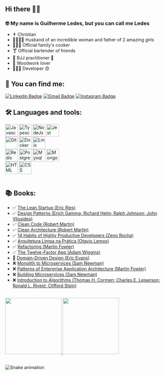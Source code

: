 ## Hi there 👋🏽 
### 🤓 My name is Guilherme Ledes, but you can call me Ledes
- ✝️ Christian
- 👨‍👩‍👧‍👧 Husband of an incredible woman and father of 2 amazing girls
- 👨🏽‍🍳 Official family's cooker
- 🍸 Official bartender of friends
- 🥋 BJJ practitioner 💜
- 🔨 Woodwork lover
- 👨🏽‍💻 Developer 😍

## 💬 You can find me:

 [![Linkedin Badge](https://img.shields.io/badge/-guilhermeledes-0a66c2?style=for-the-badge&logo=Linkedin&logoColor=white&link=https://www.linkedin.com/in/guilhermeledes)](https://www.linkedin.com/in/guilhermeledes) 
[![Gmail Badge](https://img.shields.io/badge/-ledes.guilherme@gmail.com-ea4335?style=for-the-badge&logo=Gmail&logoColor=white&link=mailto:ledes.guilherme@gmail.com)](mailto:ledes.guilherme@gmail.com)
  [![Instagram Badge](https://img.shields.io/badge/-guilhermeledes-d80055?style=for-the-badge&logo=Instagram&logoColor=white&link=https://instagram.com/guilhermeledes)](https://www.instagram.com/guilhermeledes) 


## 🛠 Languages and tools:
<div style="display: inline_block;">
  <img align="center" alt="Javascript" height="40" width="40" src="https://cdn.jsdelivr.net/gh/devicons/devicon/icons/javascript/javascript-original.svg">
  <img align="center" alt="Typescript" height="40" width="40" src="https://cdn.jsdelivr.net/gh/devicons/devicon/icons/typescript/typescript-original.svg">
  <img align="center" alt="NodeJs" height="40" width="40" src="https://cdn.jsdelivr.net/gh/devicons/devicon/icons/nodejs/nodejs-original.svg">
  <img align="center" alt="Jest" height="40" width="40" src="https://cdn.jsdelivr.net/gh/devicons/devicon/icons/jest/jest-plain.svg"> 

  <br/>

  <img align="center" alt="Git" height="40" width="40" src="https://cdn.jsdelivr.net/gh/devicons/devicon/icons/git/git-plain.svg">
  <img align="center" alt="Docker" height="40" width="40" src="https://cdn.jsdelivr.net/gh/devicons/devicon/icons/docker/docker-plain.svg">
  <img align="center" alt="Linix" height="40" width="40" src="https://cdn.jsdelivr.net/gh/devicons/devicon/icons/linux/linux-original.svg">

  <br/>

  <img align="center" alt="Redis" height="40" width="40" src="https://cdn.jsdelivr.net/gh/devicons/devicon/icons/redis/redis-plain.svg">
  <img align="center" alt="Postgress" height="40" width="40" src="https://cdn.jsdelivr.net/gh/devicons/devicon/icons/postgresql/postgresql-plain.svg">
  <img align="center" alt="Mysql" height="40" width="40" src="https://cdn.jsdelivr.net/gh/devicons/devicon/icons/mysql/mysql-plain.svg">
  <img align="center" alt="Mongodb" height="40" width="40" src="https://cdn.jsdelivr.net/gh/devicons/devicon/icons/mongodb/mongodb-plain.svg">
  
   <br/>

  <img align="center" alt="HTML" height="40" width="40" src="https://cdn.jsdelivr.net/gh/devicons/devicon/icons/html5/html5-original.svg">
  <img align="center" alt="CSS" height="40" width="40" src="https://cdn.jsdelivr.net/gh/devicons/devicon/icons/css3/css3-original.svg">
  
</div>

<br />

## 📚 Books:
- ✅ [The Lean Startup (Eric Ries)](https://www.amazon.com/Lean-Startup-Entrepreneurs-Continuous-Innovation-ebook/dp/B004J4XGN6/)
- ✅ [Design Patterns (Erich Gamma; Richard Helm; Ralph Johnson; John Vlissides)](https://www.amazon.com/Design-Patterns-Object-Oriented-Addison-Wesley-Professional-ebook/dp/B000SEIBB8)
- ✅ [Clean Code (Robert Martin)](https://www.amazon.com/Clean-Code-Handbook-Software-Craftsmanship-ebook/dp/B001GSTOAM/)
- ✅ [Clean Architecture (Robert Martin)](https://www.amazon.com/Clean-Architecture-Craftsmans-Software-Structure-ebook/dp/B075LRM681/)
- ✅ [14 Habits of Highly Productive Developers (Zeno Rocha)](https://www.amazon.com/Habits-Highly-Productive-Developers-English-ebook/dp/B08BF74RRG)
- ✅ [Arquitetura Limpa na Prática (Otavio Lemos)](https://hotmart.com/product/livro-arquitetura-limpa-na-pratica)
- ✅ [Refactoring (Martin Fowler)](https://www.amazon.com/Refactoring-Improving-Existing-Addison-Wesley-Signature-ebook/dp/B07LCM8RG2/)
- ✅ [The Twelve-Factor App (Adam Wiggins)](https://12factor.net/12factor.epub)
- 📖 [Domain-Driven Design (Eric Evans)](https://www.amazon.com/Domain-Driven-Design-Tackling-Complexity-Software-ebook/dp/B00794TAUG/)
- ❌ [Monolith to Microservices (Sam Newman)](https://www.amazon.com/Monolith-Microservices-Evolutionary-Patterns-Transform-ebook-dp-B081TKSSNN/dp/B081TKSSNN/)
- ❌ [Patterns of Enterprise Application Architecture (Martin Fowler)](https://www.amazon.com/Patterns-Enterprise-Application-Architecture-Addison-Wesley-ebook-dp-B008OHVDFM/dp/B008OHVDFM/)
- ❌ [Building Microservices (Sam Newman)](https://www.amazon.com/Building-Microservices-Sam-Newman-ebook/dp/B09B5L4NVT/)
- ❌ [Introduction to Algorithms (Thomas H. Cormen; Charles E. Leiserson; Ronald L. Rivest; Clifford Stein)](https://www.amazon.com/Introduction-Algorithms-third-Thomas-Cormen-ebook/dp/B08FH8N996/)

<div>
  <br/>
  <a href="https://github.com/guilhermeledes">
  <img height="180em" src="https://github-readme-stats.vercel.app/api?username=guilhermeledes&show_icons=true&theme=dracula&include_all_commits=true&count_private=true"/>
  <img height="180em" src="https://github-readme-stats.vercel.app/api/top-langs/?username=guilhermeledes&layout=compact&langs_count=7&theme=dracula"/>
  </a>
</div>

<br />
  
![Snake animation](https://github.com/guilhermeledes/guilhermeledes/blob/output/github-contribution-grid-snake.svg)

